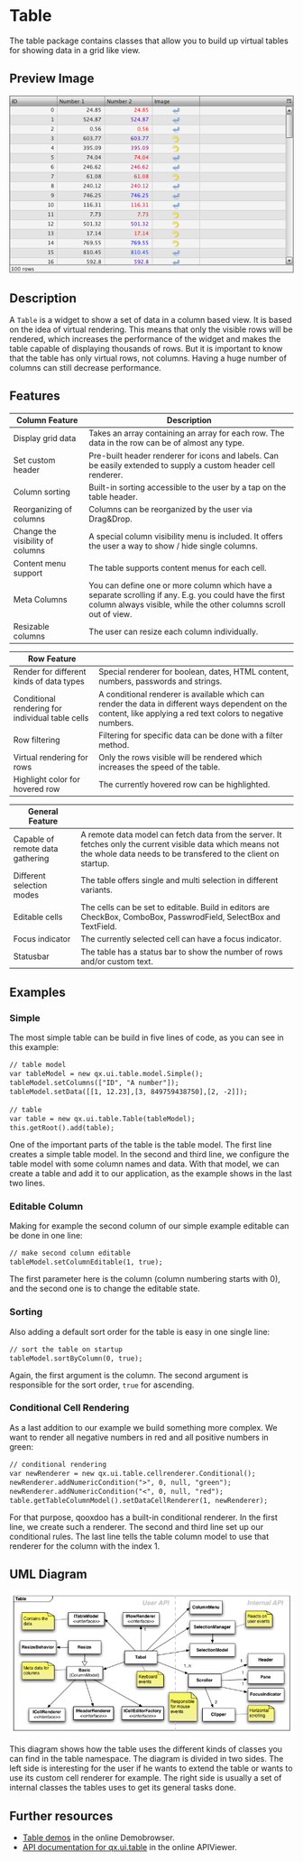 Table
=====

The table package contains classes that allow you to build up virtual tables for showing data in a grid like view.

Preview Image
-------------

![table.png](table.png)

Description
-----------

A `Table` is a widget to show a set of data in a column based view. It is based on the idea of virtual rendering. This means that only the visible rows will be rendered, which increases the performance of the widget and makes the table capable of displaying thousands of rows. But it is important to know that the table has only virtual rows, not columns. Having a huge number of columns can still decrease performance.

Features
--------

|Column Feature|Description|
|--------------|-----------|
|Display grid data|Takes an array containing an array for each row. The data in the row can be of almost any type.|
|Set custom header|Pre-built header renderer for icons and labels. Can be easily extended to supply a custom header cell renderer.|
|Column sorting|Built-in sorting accessible to the user by a tap on the table header.|
|Reorganizing of columns|Columns can be reorganized by the user via Drag&Drop.|
|Change the visibility of columns|A special column visibility menu is included. It offers the user a way to show / hide single columns.|
|Content menu support|The table supports content menus for each cell.|
|Meta Columns|You can define one or more column which have a separate scrolling if any. E.g. you could have the first column always visible, while the other columns scroll out of view.|
|Resizable columns|The user can resize each column individually.|

|Row Feature||
|-----------|---|
|Render for different kinds of data types|Special renderer for boolean, dates, HTML content, numbers, passwords and strings.|
|Conditional rendering for individual table cells|A conditional renderer is available which can render the data in different ways dependent on the content, like applying a red text colors to negative numbers.|
|Row filtering|Filtering for specific data can be done with a filter method.|
|Virtual rendering for rows|Only the rows visible will be rendered which increases the speed of the table.|
|Highlight color for hovered row|The currently hovered row can be highlighted.|

|General Feature||
|---------------|---|
|Capable of remote data gathering|A remote data model can fetch data from the server. It fetches only the current visible data which means not the whole data needs to be transfered to the client on startup.|
|Different selection modes|The table offers single and multi selection in different variants.|
|Editable cells|The cells can be set to editable. Build in editors are CheckBox, ComboBox, PasswrodField, SelectBox and TextField.|
|Focus indicator|The currently selected cell can have a focus indicator.|
|Statusbar|The table has a status bar to show the number of rows and/or custom text.|

Examples
--------

### Simple

The most simple table can be build in five lines of code, as you can see in this example:

    // table model
    var tableModel = new qx.ui.table.model.Simple();
    tableModel.setColumns(["ID", "A number"]);
    tableModel.setData([[1, 12.23],[3, 849759438750],[2, -2]]);

    // table
    var table = new qx.ui.table.Table(tableModel);
    this.getRoot().add(table);

One of the important parts of the table is the table model. The first line creates a simple table model. In the second and third line, we configure the table model with some column names and data. With that model, we can create a table and add it to our application, as the example shows in the last two lines.

### Editable Column

Making for example the second column of our simple example editable can be done in one line:

    // make second column editable
    tableModel.setColumnEditable(1, true);

The first parameter here is the column (column numbering starts with 0), and the second one is to change the editable state.

### Sorting

Also adding a default sort order for the table is easy in one single line:

    // sort the table on startup
    tableModel.sortByColumn(0, true);

Again, the first argument is the column. The second argument is responsible for the sort order, `true` for ascending.

### Conditional Cell Rendering

As a last addition to our example we build something more complex. We want to render all negative numbers in red and all positive numbers in green:

    // conditional rendering
    var newRenderer = new qx.ui.table.cellrenderer.Conditional();
    newRenderer.addNumericCondition(">", 0, null, "green");
    newRenderer.addNumericCondition("<", 0, null, "red");
    table.getTableColumnModel().setDataCellRenderer(1, newRenderer);

For that purpose, qooxdoo has a built-in conditional renderer. In the first line, we create such a renderer. The second and third line set up our conditional rules. The last line tells the table column model to use that renderer for the column with the index 1.

UML Diagram
-----------

![table\_uml.png](table_uml.png)

This diagram shows how the table uses the different kinds of classes you can find in the table namespace. The diagram is divided in two sides. The left side is interesting for the user if he wants to extend the table or wants to use its custom cell renderer for example. The right side is usually a set of internal classes the tables uses to get its general tasks done.

Further resources
-----------------

-   [Table demos](http://demo.qooxdoo.org/%{version}/demobrowser/#table) in the online Demobrowser.
-   [API documentation for qx.ui.table](http://demo.qooxdoo.org/%{version}/apiviewer/#qx.ui.table) in the online APIViewer.

